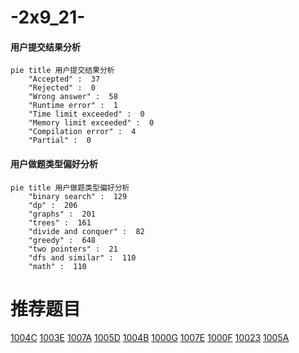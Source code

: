 # -2x9_21-

<!-- tabs:start -->



#### **用户提交结果分析**

```mermaid
pie title 用户提交结果分析
    "Accepted" :  37
    "Rejected" :  0
    "Wrong answer" :  58
    "Runtime error" :  1
    "Time limit exceeded" :  0
    "Memory limit exceeded" :  0
    "Compilation error" :  4
    "Partial" :  0
```

#### **用户做题类型偏好分析**

```mermaid
pie title 用户做题类型偏好分析
    "binary search" :  129
    "dp" :  206
    "graphs" :  201
    "trees" :  161
    "divide and conquer" :  82
    "greedy" :  648
    "two pointers" :  21
    "dfs and similar" :  110
    "math" :  110
```



<!-- tabs:end -->
# 推荐题目
[1004C](https://codeforces.com/contest/1004/problem/C)
[1003E](https://codeforces.com/contest/1003/problem/E)
[1007A](https://codeforces.com/contest/1007/problem/A)
[1005D](https://codeforces.com/contest/1005/problem/D)
[1004B](https://codeforces.com/contest/1004/problem/B)
[1000G](https://codeforces.com/contest/1000/problem/G)
[1007E](https://codeforces.com/contest/1007/problem/E)
[1000F](https://codeforces.com/contest/1000/problem/F)
[10023](https://codeforces.com/contest/1002/problem/3)
[1005A](https://codeforces.com/contest/1005/problem/A)
